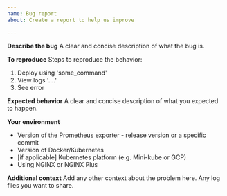 ```yaml
---
name: Bug report
about: Create a report to help us improve

---
```


**Describe the bug**
A clear and concise description of what the bug is.

**To reproduce**
Steps to reproduce the behavior:
1. Deploy using 'some_command'
2. View logs '....'
3. See error

**Expected behavior**
A clear and concise description of what you expected to happen.

**Your environment**
* Version of the Prometheus exporter - release version or a specific commit
* Version of Docker/Kubernetes
* [if applicable] Kubernetes platform (e.g. Mini-kube or GCP)
* Using NGINX or NGINX Plus

**Additional context**
Add any other context about the problem here. Any log files you want to share.
